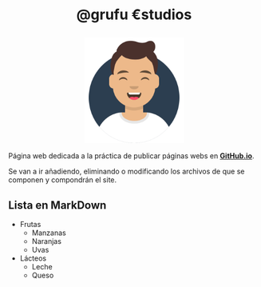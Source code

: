 # <p align="center">@grufu €studios</p>
<p align="center"><img width="200" src="assets/img/avataaars.svg"></p>

Página web dedicada a la práctica de publicar páginas webs en [**GitHub.io**](https://github.com).

Se van a ir añadiendo, eliminando o modificando los archivos de que se componen y compondrán el site.

Lista en MarkDown
---------------
* Frutas
  * Manzanas
  * Naranjas
  * Uvas
* Lácteos
  * Leche
  * Queso

